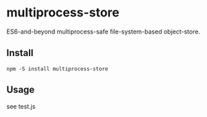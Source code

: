 multiprocess-store
==================

ES6-and-beyond multiprocess-safe file-system-based object-store.


## Install

    npm -S install multiprocess-store

## Usage

  see test.js
